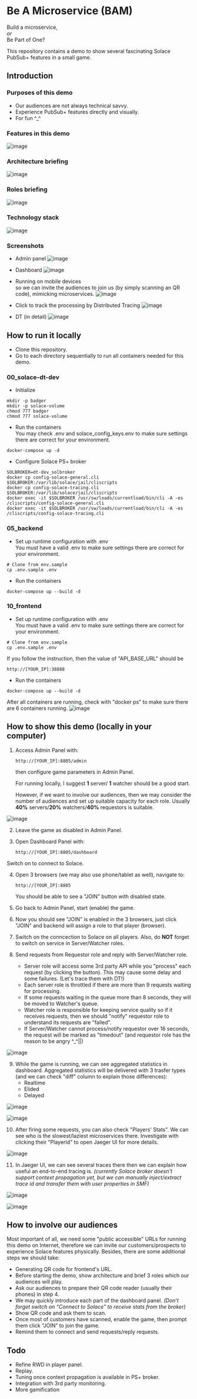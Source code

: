 # Be A Microservice (BAM)
Build a microservice,  
_or_  
Be Part of One?

This repository contains a demo to show several fascinating Solace PubSub+ features in a small game.

## Introduction
### Purposes of this demo
- Our audiences are not always technical savvy.
- Experience PubSub+ features directly and visually.
- For fun ^_^

### Features in this demo
![image](https://user-images.githubusercontent.com/24413042/189151803-6052f137-7a15-4ad6-a300-6b56df3d4b5b.png)

### Architecture briefing
![image](https://user-images.githubusercontent.com/24413042/190535747-742f66be-9ceb-449c-a3d1-f4d672b5704f.png)

### Roles briefing
![image](https://user-images.githubusercontent.com/24413042/189151314-9951a50f-32bc-4f5b-97b0-57788db58393.png)

### Technology stack
![image](https://user-images.githubusercontent.com/24413042/189151503-03293d25-bd7e-4852-aa36-20dd95615edb.png)

### Screenshots
- Admin panel
![image](https://user-images.githubusercontent.com/24413042/190535660-ac40f4d1-1b3e-4865-b904-39c3f09a4006.png)

- Dashboard
![image](https://user-images.githubusercontent.com/24413042/190536062-56381472-d676-4cc9-abf6-d42b38567765.png)

- Running on mobile devices  
so we can invite the audiences to join us (by simply scanning an QR code), mimicking microservices.
![image](https://user-images.githubusercontent.com/24413042/189152870-8c0119e0-340e-48f1-ae29-41dd933e9b0c.png)

- Click to track the processing by Distributed Tracing
![image](https://user-images.githubusercontent.com/24413042/189153311-1062c825-2496-4f83-8e1a-e28d2dba244c.png)

- DT (in detail)
![image](https://user-images.githubusercontent.com/24413042/189153555-6a79efe6-935c-4075-97af-f7b8fcc1f1fa.png)

## How to run it locally
- Clone this repository.
- Go to each directory sequentially to run all containers needed for this demo.

### 00_solace-dt-dev
- Initialize
```shell
mkdir -p badger
mkdir -p solace-volume
chmod 777 badger
chmod 777 solace-volume
```

- Run the containers  
You may check .env and solace_config_keys.env to make sure settings there are correct for your environment.
```shell
docker-compose up -d
```

- Configure Solace PS+ broker
```shell
SOLBROKER=dt-dev_solbroker
docker cp config-solace-general.cli $SOLBROKER:/var/lib/solace/jail/cliscripts
docker cp config-solace-tracing.cli $SOLBROKER:/var/lib/solace/jail/cliscripts
docker exec -it $SOLBROKER /usr/sw/loads/currentload/bin/cli -A -es /cliscripts/config-solace-general.cli
docker exec -it $SOLBROKER /usr/sw/loads/currentload/bin/cli -A -es /cliscripts/config-solace-tracing.cli
```

### 05_backend
- Set up runtime configuration with .env  
You must have a valid .env to make sure settings there are correct for your environment.
```shell
# Clone from env.sample
cp .env.sample .env
```

- Run the containers
```shell
docker-compose up --build -d
```

### 10_frontend
- Set up runtime configuration with .env  
You must have a valid .env to make sure settings there are correct for your environment.

```shell
# Clone from env.sample
cp .env.sample .env
```

If you follow the instruction, then the value of "API_BASE_URL" should be 
```
http://[YOUR_IP]:38888
```


- Run the containers
```shell
docker-compose up --build -d
```

After all containers are running, check with "docker ps" to make sure there are 6 containers running.
![image](https://user-images.githubusercontent.com/24413042/191641358-79d55cf5-6aaf-421c-ad96-0834d48a64e8.png)


## How to show this demo (locally in your computer)
1. Access Admin Panel with:
    ```  
    http://[YOUR_IP]:8805/admin  
    ```
    then configure game parameters in Admin Panel.

    For running locally, I suggest __1__ server/ __1__ watcher should be a good start.

    However, if we want to involve our audiences, then we may consider the number of audiences and set up suitable capacity for each role. Usually __40%__ servers/__20%__ watchers/__40%__ requestors is suitable. 

![image](https://user-images.githubusercontent.com/24413042/191641457-9c482612-42f9-43e0-b96f-c48d24f5bb60.png)


2. Leave the game as disabled in Admin Panel.

3. Open Dashboard Panel with:
    ```  
    http://[YOUR_IP]:8805/dashboard  
    ```
Switch on to connect to Solace.

4. Open 3 browsers (we may also use phone/tablet as well), navigate to:  
    ```
    http://[YOUR_IP]:8805  
    ```
    You should be able to see a "JOIN" button with disabled state.

5. Go back to Admin Panel, start (enable) the game.

6. Now you should see "JOIN" is enabled in the 3 browsers, just click "JOIN" and backend will assign a role to that player (browser).

7. Switch on the conncection to Solace on all players. Also, do __NOT__ forget to switch on service in Server/Watcher roles.

8. Send requests from Requestor role and reply with Server/Watcher role.
    - Server role will access some 3rd party API while you "process" each request (by clicking the button). This may cause some delay and some failures. (Let's trace them with DT!)
    - Each server role is throttled if there are more than 9 requests waiting for processing.
    - If some requests waiting in the queue more than 8 seconds, they will be moved to Watcher's queue.
    - Watcher role is responsible for keeping service quality so if it receives requests, then we should "notify" requestor role to understand its requests are "failed".
    - If Server/Watcher cannot process/notify requestor over 16 seconds, the request will be marked as "timedout" (and requestor role has the reason to be angry ^_^||)

![image](https://user-images.githubusercontent.com/24413042/191642519-03069eac-5d33-4214-a85e-ad5d4c13a2ce.png)

9. While the game is running, we can see aggregated statistics in dashboard. Aggregated statistics will be delivered with 3 trasfer types (and we can check "diff" column to explain those differences):
    - Realtime
    - Elided
    - Delayed  

![image](https://user-images.githubusercontent.com/24413042/191641713-f4cabb7f-3515-4a7c-8294-78cabeb401e2.png)

![image](https://user-images.githubusercontent.com/24413042/191641751-5025abe6-aaa7-42c5-a051-8f4afb133eb7.png)

10. After firing some requests, you can also check "Players' Stats". We can see who is the slowest/laziest microservices there. Investigate with clicking their "PlayerId" to open Jaeger UI for more details.  

![image](https://user-images.githubusercontent.com/24413042/191641986-e3e68894-9db0-4c63-92d7-b38fcfcdc572.png)

11. In Jaeger UI, we can see several traces there then we can explain how useful an end-to-end tracing is. _(currently Solace broker doesn't support context propagation yet, but we can manually inject/extract trace id and transfer them with user properties in SMF)_

![image](https://user-images.githubusercontent.com/24413042/191642021-541568d5-674c-4ad4-bf53-d04369579c3a.png)

![image](https://user-images.githubusercontent.com/24413042/191642146-ca693c22-8c97-4573-9057-57c360b99fe6.png)

## How to involve our audiences
Most important of all, we need some "public accessible" URLs for running this demo on Internet, therefore we can invite our customers/prospects to experience Solace features physically. Besides, there are some additional steps we should take:

- Generating QR code for frontend's URL.
- Before starting the demo, show architecture and brief 3 roles which our audiences will play.
- Ask our audiences to prepare their QR code reader (usually their phones) in step 4. 
- We may quickly introduce each part of the dashboard panel. _(Don’t forget switch on “Connect to Solace” to receive stats from the broker)_
- Show QR code and ask them to scan.
- Once most of customers have scanned, enable the game, then prompt them click “JOIN” to join the game.
- Remind them to connect and send requests/reply requests.

## Todo
- Refine RWD in player panel.
- Replay.
- Tuning once context propagation is available in PS+ broker.
- Integration with 3rd party monitoring.
- More gamification
